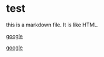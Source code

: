 # test

this is a markdown file.
It is like HTML.

<a href="http://google.com">google</a>
  
  [google](http://google.com)
